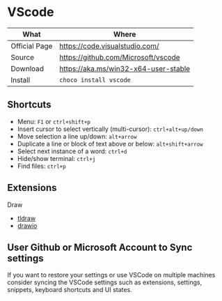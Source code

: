 # VScode

| What          | Where                                  |
|---------------|----------------------------------------|
| Official Page | <https://code.visualstudio.com/>       |
| Source        | <https://github.com/Microsoft/vscode>  |
| Download      | <https://aka.ms/win32-x64-user-stable> |
| Install       | `choco install vscode`                   |

## Shortcuts

- Menu: `F1` or `ctrl+shift+p`
- Insert cursor to select vertically (multi-cursor): `ctrl+alt+up/down`
- Move selection a line up/down: `alt+arrow`
- Duplicate a line or block of text above or below: `alt+shift+arrow`
- Select next instance of a word: `ctrl+d`
- Hide/show terminal: `ctrl+j`
- Find files: `ctrl+p`

## Extensions

Draw

- [tldraw](https://marketplace.visualstudio.com/items?itemName=tldraw-org.tldraw-vscode)
- [drawio](https://marketplace.visualstudio.com/items?itemName=hediet.vscode-drawio)

## User Github or Microsoft Account to Sync settings

If you want to restore your settings or use VSCode on multiple machines consider syncing the VSCode settings such as extensions, settings, snippets, keyboard shortcuts and UI states.
